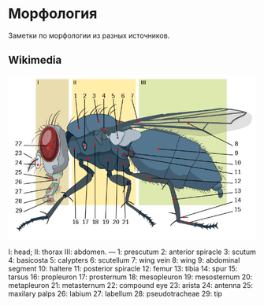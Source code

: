 # Морфология

Заметки по морфологии из разных источников.

## Wikimedia

![800px-Housefly_anatomy-key](/imgstore/800px-Housefly_anatomy-key.svg.png)

I: head; II: thorax III: abdomen. — 1: prescutum 2: anterior spiracle 3: scutum 4: basicosta 5: calypters 6: scutellum 7: wing vein 8: wing 9: abdominal segment 10: haltere 11: posterior spiracle 12: femur 13: tibia 14: spur 15: tarsus 16: propleuron 17: prosternum 18: mesopleuron 19: mesosternum 20: metapleuron 21: metasternum 22: compound eye 23: arista 24: antenna 25: maxilary palps 26: labium 27: labellum 28: pseudotracheae 29: tip
